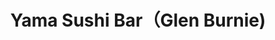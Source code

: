 ---
layout: place
title: "Yama Sushi Bar（Glen Burnie)"
permalink: /maryland/glen-burnie/yama-sushi-bar-glen-burnie.html
stateAbbr: MD
stateName: Maryland
cityName: Glen Burnie
place_id: ChIJGc1somn9t4kRXSK8V1bwMQY
photos:
  - name: >-
      places/ChIJGc1somn9t4kRXSK8V1bwMQY/photos/AeeoHcIejmnK7eOfi7WhXYADULeZmFGb1aSmXnDul_-onsbuVLjeR3XhSOMwqFDE4XwX5lHCwmdKt2EXtdezB2oFKf2qv5uQHlkGuLYas2n9hX33E3xvZ4E4iqcbD7xN8LgbGbEDlDHMoQInwVa1sgbWcYC4fYfBYuux0GAOeXRhAo6InAa-xGaTTXw4NFT-PBILD1aFnHBlEdN8OMGa2UwNtoEIt1JuGjOHZeBOmpjmk2PJrnKhrP8kSM-nE8ElRwELy-81YsuDJHLqkaN7QAMPXpQztF1qkwPwz5O2Qby7wPobMGJbSvu3pFV8nMIE9oxC-TsM8B4IeV6OLuyXFvm9i0iRtK0BWav3CWaUZm563d9A_ld6ly-2JoW8dMdtmdbFkYfhRn2bcUgRC1fEY1XH2LZjtFzY05r_xoN1oGhANOw
    widthPx: 4032
    heightPx: 3024
    authorAttributions:
      - displayName: Shawn Seidel
        uri: https://maps.google.com/maps/contrib/112873658305352641727
        photoUri: >-
          https://lh3.googleusercontent.com/a-/ALV-UjVgtMG7lAcc8_GVfYi1RIuJ6o1eeVRqFIHjGi0IQdJ9rnrsu879=s100-p-k-no-mo
    flagContentUri: >-
      https://www.google.com/local/imagery/report/?cb_client=maps_api_places.places_api&image_key=!1e10!2sCIHM0ogKEICAgICWzazJcg&hl=en-US
    googleMapsUri: >-
      https://www.google.com/maps/place//data=!3m4!1e2!3m2!1sCIHM0ogKEICAgICWzazJcg!2e10!4m2!3m1!1s0x89b7fd69a26ccd19:0x631f05657bc225d
  - name: >-
      places/ChIJGc1somn9t4kRXSK8V1bwMQY/photos/AeeoHcKTAjlwSRISC7bQkjK7yqUz0BOMFPfqBryIh82o8TYNyFdWyOGxHksr9Ik7N5b0cbuLwnuSgZSwm3kmSWzkpxamjTcqrj6DsIoesGdNsMxq3tC2UcIQT9tKiYpfjShDjOD_ZDnp_Tbz71wClX3wxQGo9xVKTBefntwOdRklNfupDz3qpbpw9YI-dxOZWPgco7BSXTHGqJhT6rRhnUk8XFPzdHfJilbJdAhpT_t7zURAMo7Iza1HgH0pobh3lB6xQshfVJ_6uI7fnhGQgQrsYO2_A7YL9yqqZmycRBdzkpqNOA
    widthPx: 3024
    heightPx: 4032
    authorAttributions:
      - displayName: Yama Sushi Bar（Glen Burnie)
        uri: https://maps.google.com/maps/contrib/103116611746090235560
        photoUri: >-
          https://lh3.googleusercontent.com/a-/ALV-UjW_FbhrxWv2K8H0sVzhoIblj1u6rUg032CYCXdJimjO--8Lisg=s100-p-k-no-mo
    flagContentUri: >-
      https://www.google.com/local/imagery/report/?cb_client=maps_api_places.places_api&image_key=!1e10!2sAF1QipOicYt04ytFiDGy-utdsHNXDYZUVDQkL7G2RPxt&hl=en-US
    googleMapsUri: >-
      https://www.google.com/maps/place//data=!3m4!1e2!3m2!1sAF1QipOicYt04ytFiDGy-utdsHNXDYZUVDQkL7G2RPxt!2e10!4m2!3m1!1s0x89b7fd69a26ccd19:0x631f05657bc225d
  - name: >-
      places/ChIJGc1somn9t4kRXSK8V1bwMQY/photos/AeeoHcINDp0MvGqqlh4M3D8rU4V-oS3JlOcB3pnsYtvSrzucCiRNdquvl_GNvnT_8c4y5u-g7YpkCkZYeH_KAraDWEO2lCX6hF6hnV7XzIaobwMjF7ONY43V7DiueQE7UKa7HS56jaqLlYZFb2oyLJ0w_HmwjH7Bypqa-Ws81bCh7lgwaTdiy7Q9awJNeGDF4lWGce99q02nY_JDcb6MC6NcQQtaDutAHkctLIlU0JqcM3iurTGpGbbmnChUd9RXtUUtsQTHGfBCPMulUzkigB8732KKdU6LwrnHJmRX8Uu680TeeUmDfU7tTiPG8GYBu7_myFsiXTTKXg7VlWcuYbOfJ_JFz9NtkKZfW0h2yiZiMU3Txn6EiAcnsdfZNeFFxsAdPVCzWWqLIUlOe98pJndSgj3eDPtJ9KkHydfepl2MtmP5NA
    widthPx: 4000
    heightPx: 3000
    authorAttributions:
      - displayName: J Alexandra
        uri: https://maps.google.com/maps/contrib/116932496900579449277
        photoUri: >-
          https://lh3.googleusercontent.com/a-/ALV-UjULhr7UsikLicwUXq9XpZSACNvLMMJ4l6z-P6CF8flye1MppQ1r=s100-p-k-no-mo
    flagContentUri: >-
      https://www.google.com/local/imagery/report/?cb_client=maps_api_places.places_api&image_key=!1e10!2sCIHM0ogKEICAgIDHvZaUTw&hl=en-US
    googleMapsUri: >-
      https://www.google.com/maps/place//data=!3m4!1e2!3m2!1sCIHM0ogKEICAgIDHvZaUTw!2e10!4m2!3m1!1s0x89b7fd69a26ccd19:0x631f05657bc225d
  - name: >-
      places/ChIJGc1somn9t4kRXSK8V1bwMQY/photos/AeeoHcKWJ7wtlRO_RMwBYI3G2xfBT3f1uQVO_HWu2vZ01_WnXqv-cmAIuXIXRBFrVwhSZO2OjwlzpOYB0BnJQYmDMMaVQ79H7jPKtnWxJzsUM106EaO3nQ_ZOQUF669z33fj_hSNihiowwSLFAlzX4mb9rqAzilZl3SKihffxcWx4EYYIWosfng8cy4RxIMlOPB98TD6f7bqGi4W3-CxnUXWki3SH4ZNzUDSLgxckHKZb9aTAIfBRP6osEulkRgRmwtqG8U9kO5A4SkPYBoD2HKcp_-vHUxmo6f9FIlHbBcYzIfJs7HMKME_DJkNEQB7ZO_k5j1wnZm0MlLYJXJOQsoT9pbtEHUDP2KqhxUGH1fnoChfNnays4tCLXA_Rm6sdrxxHBOAHQmPLxl1aBXAx8RitSwVY_RVICpbASj-7G68_gjmhg
    widthPx: 3024
    heightPx: 4032
    authorAttributions:
      - displayName: Claudia Gomez
        uri: https://maps.google.com/maps/contrib/116978414180354248958
        photoUri: >-
          https://lh3.googleusercontent.com/a-/ALV-UjVRoSDVA0JN39CUH6AszsZzdqTDF3jKS5EXB2OScik08RpFX-oX=s100-p-k-no-mo
    flagContentUri: >-
      https://www.google.com/local/imagery/report/?cb_client=maps_api_places.places_api&image_key=!1e10!2sCIHM0ogKEICAgICh5tDPbw&hl=en-US
    googleMapsUri: >-
      https://www.google.com/maps/place//data=!3m4!1e2!3m2!1sCIHM0ogKEICAgICh5tDPbw!2e10!4m2!3m1!1s0x89b7fd69a26ccd19:0x631f05657bc225d
  - name: >-
      places/ChIJGc1somn9t4kRXSK8V1bwMQY/photos/AeeoHcLGxzl4Qb69ZT5FmiY1tUFJqavz11b_MCS1WyIA7uJ99_O2SZOFHD-fNZOJPEe7nvQaA6jLfbb71W5S9fAT0k52OtK4SJoSM6QDHC52O3864fyP_Gm_HEH5YGDRyfbR3NfSZ2bc78iwSpkbUxNwRic5fBCpaam1Fi57Xaw4_7abEBVhksw6qdg9HeTef2iF_Qok4lCyKWtSEujVzCW1s85x5LIDYEsJIwI5lkJvTgo_yUrv2RxPgh7HXf0N2-EM5VdL7yytjUXk2mJJeMY8NJziVrMmESX9M1tYyb2wPBAzo3MI4TdgR_5XARx04MuUF68BqVh-koCEtV3PtXSoqMrD-LHjDpwebNyeJIH5gc-oJ7gBiig5O7DZKpwng-LZVqPVCjkyc2NdEFYdh_ErfxTx0tUen7e_b1Wd_Eo8_oOEWxkH
    widthPx: 3024
    heightPx: 4032
    authorAttributions:
      - displayName: Natalie Young
        uri: https://maps.google.com/maps/contrib/110487257002680179879
        photoUri: >-
          https://lh3.googleusercontent.com/a-/ALV-UjURsq7sSgvHmbovr-pUSAzahpX27wCo0Em9CyP7nyWVUrIcx6r-=s100-p-k-no-mo
    flagContentUri: >-
      https://www.google.com/local/imagery/report/?cb_client=maps_api_places.places_api&image_key=!1e10!2sCIHM0ogKEICAgID94bK9jwE&hl=en-US
    googleMapsUri: >-
      https://www.google.com/maps/place//data=!3m4!1e2!3m2!1sCIHM0ogKEICAgID94bK9jwE!2e10!4m2!3m1!1s0x89b7fd69a26ccd19:0x631f05657bc225d
  - name: >-
      places/ChIJGc1somn9t4kRXSK8V1bwMQY/photos/AeeoHcIUY8_R-mQ3_HPVhEJVTjqRKUDP_XWkmEkc_47ku7pxlYrW58jZoxuOkIQ4tdxBtH6b5isa4XkD6tzzQ_nn_S2cRSvlfF63Fqt5Kzl5O4LIUSAHOmsclMekInx_APhAOwbXMqIp3kRF0e-3woOwdVac8tx0u-OMgbP1pPVLpd8EEB2_2P6z0pbgKOgcpSrp0cVnZR-M-SXKC3xrLdY_BXoyEW5Wdtr9DSrsuK3el6IbhUy_Et9YrWhfFE-doXxVi5gqKqmPAv-A_EHim8u3K74nh90gquv4a9GSBNbvh5DK1lkAQMRNPR6E_V7gHZTTPdVHKBFOWZbggOydHCRPQWE8QG4zzMVR658ABMkaTCfvrMVAfSS6NJv_IZjtBb4kqoproBxi7bdxlRYGdTCT6JnSxWsezj2xqz95kXfG4WKsvg
    widthPx: 4032
    heightPx: 3024
    authorAttributions:
      - displayName: Erik Rivas
        uri: https://maps.google.com/maps/contrib/103929214560961493673
        photoUri: >-
          https://lh3.googleusercontent.com/a-/ALV-UjWkZNSkGbeNKBkSrUpW_CIBlgbHgug9lnr_OIuQsCxW9L37ZKbP=s100-p-k-no-mo
    flagContentUri: >-
      https://www.google.com/local/imagery/report/?cb_client=maps_api_places.places_api&image_key=!1e10!2sCIHM0ogKEICAgIDzgd6IdQ&hl=en-US
    googleMapsUri: >-
      https://www.google.com/maps/place//data=!3m4!1e2!3m2!1sCIHM0ogKEICAgIDzgd6IdQ!2e10!4m2!3m1!1s0x89b7fd69a26ccd19:0x631f05657bc225d
  - name: >-
      places/ChIJGc1somn9t4kRXSK8V1bwMQY/photos/AeeoHcI0u9yjmLYHqoxocaA8F7wx-OSRUGUy-UqkRKObW0ChoN_9QE-CLWSEBg4MRNvYnOfECU1QcAKLXerW8x7_3v8LTMDlydNMmd-7ykZTy5qBCXtVyQ64k33tuFybg8lVAdejYYSUg5DuVP7fnUcGfnS8m8KjM1m-jun39nwlxUg_h_0wd263jhmCsOFhOIpwDVnhB_M84ZIIJNv0eLeaSnnBFts4ArkAPUiDyRBmEyj2hm-lvlPs5i8QBsT4o5j6l2fKc_-i3DyvQDBgdogzwLeV02bL6HLnZjD5iw9B3HM0b9lYSFBprAza2jOHNN6Bh2wBpRts-llbBbJEjvJ3LiQ_UuHcY9cLqEou3RF8JSflQSWDwzEM1LG2yJmHVZ0o6Q-sVwZ9UfoFaYB7Nz2iue9Gzkz1CwCUcGj6phvmYWBXnaaz
    widthPx: 3600
    heightPx: 4800
    authorAttributions:
      - displayName: Jim Bryant
        uri: https://maps.google.com/maps/contrib/113791264647920028104
        photoUri: >-
          https://lh3.googleusercontent.com/a-/ALV-UjVkFkybXDkebg02TGQgSs1pCJlagNcy6ycqr0eLaSftm2oxrMw=s100-p-k-no-mo
    flagContentUri: >-
      https://www.google.com/local/imagery/report/?cb_client=maps_api_places.places_api&image_key=!1e10!2sCIHM0ogKEICAgICB5KW6yAE&hl=en-US
    googleMapsUri: >-
      https://www.google.com/maps/place//data=!3m4!1e2!3m2!1sCIHM0ogKEICAgICB5KW6yAE!2e10!4m2!3m1!1s0x89b7fd69a26ccd19:0x631f05657bc225d
  - name: >-
      places/ChIJGc1somn9t4kRXSK8V1bwMQY/photos/AeeoHcJ9iwPMsYknQLwomQNsZyUd9IYEZlJyMqT7AnWeb_pMBrSa7y9a9RPrJjDHDafFweOuV3XRTBiWhv8gK5EUbrT1Ptm7at-ioNRwGZ6kVuU7JCgK1aJvbc84ozMCc9Dl4QvtP4iBTH2K7rN4kJl_0_tz0pzynEtQfG6PRWSivQ4Rb_Eh0NZUkPqBUyrO1_CSdKx02djVBKtJPIBS643STwM86k_jfq_q4wdygzCCKBpSKHqUmPadgm-7T7lPSdddsl4M_qVZI6BIHzONDJzm0rC7lSSvscJRiOOeb9aZaMu9tBDTzA-Tdm3S_8xGfFnSjil164ciEBVuYh6-mbUV2jEHWfb3iqX_YYZH_4_q4ugmnGZTKr1Oty6bWKeJHGZDBpikTrwQMYxzdT9BAFIgQQS-MBfItXJzkcy3hpcRh-SZVA
    widthPx: 4080
    heightPx: 3072
    authorAttributions:
      - displayName: Sade Johns
        uri: https://maps.google.com/maps/contrib/118131539793297222143
        photoUri: >-
          https://lh3.googleusercontent.com/a-/ALV-UjUgxfoICeqnMRDLF0rdbu--yT6zvsmrXUQsgEcBgnrNyZd5uXZC=s100-p-k-no-mo
    flagContentUri: >-
      https://www.google.com/local/imagery/report/?cb_client=maps_api_places.places_api&image_key=!1e10!2sCIHM0ogKEICAgICpzfPbHA&hl=en-US
    googleMapsUri: >-
      https://www.google.com/maps/place//data=!3m4!1e2!3m2!1sCIHM0ogKEICAgICpzfPbHA!2e10!4m2!3m1!1s0x89b7fd69a26ccd19:0x631f05657bc225d
  - name: >-
      places/ChIJGc1somn9t4kRXSK8V1bwMQY/photos/AeeoHcIBXviGXRv6_ULLSZ2UKEZenTfwzWyBa_HzdrWJVAFP6QHhFN0J6-f71H68GoIzhW1lmYsK-zqV32lN6iQppldI4SxAOX-pNuuACblr8oQ_hLUSVvg75L78AQNVzWP2GVjVknXLqjHEmNXSRQzlsmS4j6oXs73qGOrn6M7GdJqIHfjAIpO1BMkH-o_cv7UoMvgCf1rKvzvWFSw5PCs_uWJhq9iND6LgaLOA6Jmf_luHJx30qvkWagdaHYHFiLldrWxzMcIodALimiYT_Ze-ZODtGs4FOZWmiKUaV-FdP6Kfm6vvmSRCsLIE7w-o2Xmbtc1AI4kVhKUT_-vaU68jnGDGXQF_ComjYOUnwmUBq6v8B3NQJdA6N9Kuxp0-nbX4WUwyUJydFWPi5WewXkNB6m0QzvzZheAz0g5-8zwqpCmw3_fq
    widthPx: 4032
    heightPx: 3024
    authorAttributions:
      - displayName: Love Hudson
        uri: https://maps.google.com/maps/contrib/100446547245888657998
        photoUri: >-
          https://lh3.googleusercontent.com/a/ACg8ocJcInG3kmyAxPx5luJHsVAeaPqvV6chU0hfQAMMgc2ELpbrzg=s100-p-k-no-mo
    flagContentUri: >-
      https://www.google.com/local/imagery/report/?cb_client=maps_api_places.places_api&image_key=!1e10!2sCIHM0ogKEICAgID50pz5qwE&hl=en-US
    googleMapsUri: >-
      https://www.google.com/maps/place//data=!3m4!1e2!3m2!1sCIHM0ogKEICAgID50pz5qwE!2e10!4m2!3m1!1s0x89b7fd69a26ccd19:0x631f05657bc225d
  - name: >-
      places/ChIJGc1somn9t4kRXSK8V1bwMQY/photos/AeeoHcIFuZEUyMs0J_wCgjLRitFjZebSilWEbXRBXHY4H8QJ4U2_95Hbx-doI47XGbnoZyd-laU69du2CbbcDervU9lRWnLqcgMnU6PXWQ911ts_FWdTN6hd_q77asd9wMQ319p36X47rOkCNvhlgz6BO02lpXrow_8-AG672xTwORo2psZBE8lFmFT6pvGwZ8STWI5quuR7deAiI-N4JVkT2hxYnYTpGOTQQcTNR6ckSuaBBLZeVfqwqH7tsCirKZgHURks7AkqE_FQ5EMoyuETwzhq4gvXpGYHRkX0TKtDVlztP8v9cLtusoLONUPjndwrxoo3qWkMypRV7ngYtAn-bz8lf0KTZHJZ4wd_2xQNH1oiP8_lp-EoX0eoIJqY3ijUkxE6lwDYn8L1tvRgsOyvsxrNwZRfjdbWrkV0NmcXA-74du_J
    widthPx: 4032
    heightPx: 3024
    authorAttributions:
      - displayName: Melissa Norton
        uri: https://maps.google.com/maps/contrib/104263753999582158087
        photoUri: >-
          https://lh3.googleusercontent.com/a/ACg8ocIVLvB-EL23ExJLRTfb-4nJDi0PHXy9gj_86YiPYZOUJYstZr4L=s100-p-k-no-mo
    flagContentUri: >-
      https://www.google.com/local/imagery/report/?cb_client=maps_api_places.places_api&image_key=!1e10!2sCIHM0ogKEICAgID4_pv71AE&hl=en-US
    googleMapsUri: >-
      https://www.google.com/maps/place//data=!3m4!1e2!3m2!1sCIHM0ogKEICAgID4_pv71AE!2e10!4m2!3m1!1s0x89b7fd69a26ccd19:0x631f05657bc225d
address: 6714 Ritchie Hwy, Glen Burnie, MD 21061, USA
street: 6714 Ritchie Hwy
city: Glen Burnie
state: MD
zip: '21061'
country: USA
neighborhood: null
latitude: '39.192429'
longitude: '-76.615738'
accessibility_options:
  wheelchairAccessibleParking: true
  wheelchairAccessibleEntrance: true
  wheelchairAccessibleRestroom: true
  wheelchairAccessibleSeating: true
business_status: OPERATIONAL
name: Yama Sushi Bar（Glen Burnie)
google_maps_links:
  directionsUri: >-
    https://www.google.com/maps/dir//''/data=!4m7!4m6!1m1!4e2!1m2!1m1!1s0x89b7fd69a26ccd19:0x631f05657bc225d!3e0
  placeUri: https://maps.google.com/?cid=446402091716190813
  writeAReviewUri: >-
    https://www.google.com/maps/place//data=!4m3!3m2!1s0x89b7fd69a26ccd19:0x631f05657bc225d!12e1
  reviewsUri: >-
    https://www.google.com/maps/place//data=!4m4!3m3!1s0x89b7fd69a26ccd19:0x631f05657bc225d!9m1!1b1
  photosUri: >-
    https://www.google.com/maps/place//data=!4m3!3m2!1s0x89b7fd69a26ccd19:0x631f05657bc225d!10e5
primary_type: Sushi Restaurant
opening_hours:
  regular: null
  current: null
secondary_opening_hours:
  regular:
    weekdayDescriptions: null
    type: null
  current:
    weekdayDescriptions: null
    type: null
phone: (410) 760-5938
price_level: PRICE_LEVEL_MODERATE
price_range: $20 &ndash; $30
rating: '4.6'
rating_count: 897
website: https://www.yamasushibarglenburnie.com/
description: null
reviews: null
parking_options: null
payment_options: null
allow_dogs: null
curbside_pickup: null
delivery: null
dine_in: null
good_for_children: null
good_for_groups: null
good_for_sports: null
live_music: null
menu_for_children: null
outdoor_seating: null
reservable: null
restroom: null
serves_beer: null
serves_breakfast: null
serves_brunch: null
serves_cocktails: null
serves_coffee: null
serves_dinner: null
serves_dessert: null
serves_lunch: null
serves_vegetarian_food: null
serves_wine: null
takeout: null

---
